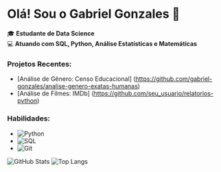 # Olá! Sou o Gabriel Gonzales 👋

🎓 **Estudante de Data Science** <br>
💻 **Atuando com SQL, Python, Análise Estatísticas e Matemáticas** <br>

### Projetos Recentes:

- [Análise de Gênero: Censo Educacional] (https://github.com/gabriel-gonzales/analise-genero-exatas-humanas)
- [Análise de Filmes: IMDb] (https://github.com/seu_usuario/relatorios-python)

### Habilidades:
- ![Python](https://img.shields.io/badge/-Python-blue)
- ![SQL](https://img.shields.io/badge/-SQL-brightgreen)
- ![Git](https://img.shields.io/badge/-Git-orange)


![GitHub Stats](https://github-readme-stats.vercel.app/api?username=gabriel-gonzales&show_icons=true&theme=radical)
![Top Langs](https://github-readme-stats.vercel.app/api/top-langs/?username=gabriel-gonzales&layout=compact&theme=radical)

